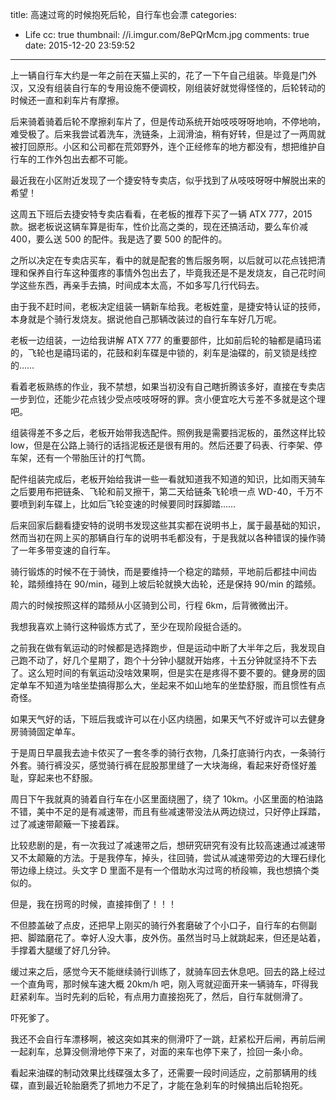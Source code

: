 title: 高速过弯的时候抱死后轮，自行车也会漂
categories:
  - Life
cc: true
thumbnail: //i.imgur.com/8ePQrMcm.jpg
comments: true
date: 2015-12-20 23:59:52
---

上一辆自行车大约是一年之前在天猫上买的，花了一下午自己组装。毕竟是门外汉，又没有组装自行车的专用设施不便调校，刚组装好就觉得怪怪的，后轮转动的时候还一直和刹车片有摩擦。

后来骑着骑着后轮不摩擦刹车片了，但是传动系统开始吱吱呀呀地响，不停地响，难受极了。后来我尝试着洗车，洗链条，上润滑油，稍有好转，但是过了一两周就被打回原形。小区和公司都在荒郊野外，连个正经修车的地方都没有，想把维护自行车的工作外包出去都不可能。

最近我在小区附近发现了一个捷安特专卖店，似乎找到了从吱吱呀呀中解脱出来的希望！

<!-- more -->

这周五下班后去捷安特专卖店看看，在老板的推荐下买了一辆 ATX 777，2015 款。据老板说这辆车算是街车，性价比高之类的，现在还搞活动，要么车价减 400，要么送 500 的配件。我是选了要 500 的配件的。

之所以决定在专卖店买车，看中的就是配套的售后服务啊，以后就可以花点钱把清理和保养自行车这种蛋疼的事情外包出去了，毕竟我还是不是发烧友，自己花时间学这些东西，再亲手去搞，时间成本太高，不如多写几行代码去。

由于我不赶时间，老板决定组装一辆新车给我。老板姓童，是捷安特认证的技师，本身就是个骑行发烧友。据说他自己那辆改装过的自行车车好几万呢。

老板一边组装，一边给我讲解 ATX 777 的重要部件，比如前后轮的轴都是禧玛诺的，飞轮也是禧玛诺的，花鼓和刹车碟是中锁的，刹车是油碟的，前叉锁是线控的……

看着老板熟练的作业，我不禁想，如果当初没有自己瞎折腾该多好，直接在专卖店一步到位，还能少花点钱少受点吱吱呀呀的罪。贪小便宜吃大亏差不多就是这个理吧。

组装得差不多之后，老板开始带我选配件。照例我是需要挡泥板的，虽然这样比较 low，但是在公路上骑行的话挡泥板还是很有用的。然后还要了码表、行李架、停车架，还有一个带胎压计的打气筒。

配件组装完成后，老板开始给我讲一些一看就知道我不知道的知识，比如雨天骑车之后要用布把链条、飞轮和前叉擦干，第二天给链条飞轮喷一点 WD-40，千万不要喷到刹车碟上，比如后飞轮变速的时候要同时踩脚踏……

后来回家后翻看捷安特的说明书发现这些其实都在说明书上，属于最基础的知识，然而当初在网上买的那辆自行车的说明书毛都没有，于是我就以各种错误的操作骑了一年多带变速的自行车。

骑行锻炼的时候不在于骑快，而是要维持一个稳定的踏频，平地前后都挂中间齿轮，踏频维持在 90/min，碰到上坡后轮就换大齿轮，还是保持 90/min 的踏频。

周六的时候按照这样的踏频从小区骑到公司，行程 6km，后背微微出汗。

我想我喜欢上骑行这种锻炼方式了，至少在现阶段挺合适的。

之前我在做有氧运动的时候都是选择跑步，但是运动中断了大半年之后，我发现自己跑不动了，好几个星期了，跑个十分钟小腿就开始疼，十五分钟就坚持不下去了。这么短时间的有氧运动没啥效果啊，但是实在是疼得不要不要的。健身房的固定单车不知道为啥坐垫搞得那么大，坐起来不如山地车的坐垫舒服，而且惯性有点奇怪。

如果天气好的话，下班后我或许可以在小区内绕圈，如果天气不好或许可以去健身房骑骑固定单车。

于是周日早晨我去迪卡侬买了一套冬季的骑行衣物，几条打底骑行内衣，一条骑行外套。骑行裤没买，感觉骑行裤在屁股那里缝了一大块海绵，看起来好奇怪好羞耻，穿起来也不舒服。

周日下午我就真的骑着自行车在小区里面绕圈了，绕了 10km。小区里面的柏油路不错，美中不足的是有减速带，而且有些减速带没法从两边绕过，只好停止踩踏，过了减速带颠簸一下接着踩。

比较悲剧的是，有一次我过了减速带之后，想研究研究有没有比较高速通过减速带又不太颠簸的方法。于是我停车，掉头，往回骑，尝试从减速带旁边的大理石绿化带边缘上绕过。头文字 D 里面不是有一个借助水沟过弯的桥段嘛，我也想搞个类似的。

但是，我在拐弯的时候，直接摔倒了！！！

不但膝盖破了点皮，还把早上刚买的骑行外套磨破了个小口子，自行车的右侧副把、脚踏磨花了。幸好人没大事，皮外伤。虽然当时马上就跳起来，但还是站着，手撑着大腿缓了好几分钟。

缓过来之后，感觉今天不能继续骑行训练了，就骑车回去休息吧。回去的路上经过一个直角弯，那时候车速大概 20km/h 吧，刚入弯就迎面开来一辆骑车，吓得我赶紧刹车。当时先刹的后轮，有点用力直接抱死了，然后，自行车就侧滑了。

吓死爹了。

我还不会自行车漂移啊，被这突如其来的侧滑吓了一跳，赶紧松开后闸，再前后闸一起刹车，总算没侧滑地停下来了，对面的来车也停下来了，捡回一条小命。

看起来油碟的制动效果比线碟强太多了，还需要一段时间适应，之前那辆用的线碟，直到最近轮胎磨秃了抓地力不足了，才能在急刹车的时候搞出后轮抱死。


